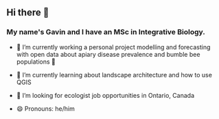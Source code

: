 ## Hi there 👋

### My name's Gavin and I have an MSc in Integrative Biology.

- 🐝 I’m currently working a personal project modelling and forecasting with open data about apiary disease prevalence and bumble bee populations 🐝
  
- 🌱 I’m currently learning about landscape architecture and how to use QGIS

- 🤔 I’m looking for ecologist job opportunities in 
 Ontario, Canada


<!-- 📫 How to reach me: gavin.hossack@gmail.com  -->
 - 😄 Pronouns: he/him
